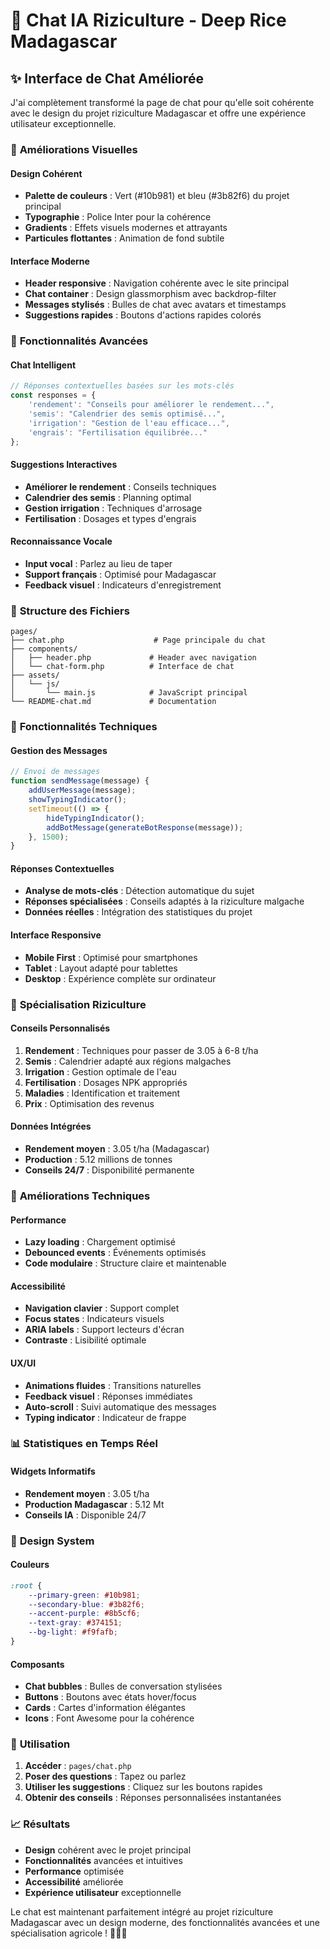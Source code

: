# 💬 Chat IA Riziculture - Deep Rice Madagascar

## ✨ Interface de Chat Améliorée

J'ai complètement transformé la page de chat pour qu'elle soit cohérente avec le design du projet riziculture Madagascar et offre une expérience utilisateur exceptionnelle.

### 🎨 **Améliorations Visuelles**

#### **Design Cohérent**
- **Palette de couleurs** : Vert (#10b981) et bleu (#3b82f6) du projet principal
- **Typographie** : Police Inter pour la cohérence
- **Gradients** : Effets visuels modernes et attrayants
- **Particules flottantes** : Animation de fond subtile

#### **Interface Moderne**
- **Header responsive** : Navigation cohérente avec le site principal
- **Chat container** : Design glassmorphism avec backdrop-filter
- **Messages stylisés** : Bulles de chat avec avatars et timestamps
- **Suggestions rapides** : Boutons d'actions rapides colorés

### 🚀 **Fonctionnalités Avancées**

#### **Chat Intelligent**
```javascript
// Réponses contextuelles basées sur les mots-clés
const responses = {
    'rendement': "Conseils pour améliorer le rendement...",
    'semis': "Calendrier des semis optimisé...",
    'irrigation': "Gestion de l'eau efficace...",
    'engrais': "Fertilisation équilibrée..."
};
```

#### **Suggestions Interactives**
- **Améliorer le rendement** : Conseils techniques
- **Calendrier des semis** : Planning optimal
- **Gestion irrigation** : Techniques d'arrosage
- **Fertilisation** : Dosages et types d'engrais

#### **Reconnaissance Vocale**
- **Input vocal** : Parlez au lieu de taper
- **Support français** : Optimisé pour Madagascar
- **Feedback visuel** : Indicateurs d'enregistrement

### 📁 **Structure des Fichiers**

```
pages/
├── chat.php                    # Page principale du chat
├── components/
│   ├── header.php             # Header avec navigation
│   └── chat-form.php          # Interface de chat
├── assets/
│   └── js/
│       └── main.js            # JavaScript principal
└── README-chat.md             # Documentation
```

### 🎯 **Fonctionnalités Techniques**

#### **Gestion des Messages**
```javascript
// Envoi de messages
function sendMessage(message) {
    addUserMessage(message);
    showTypingIndicator();
    setTimeout(() => {
        hideTypingIndicator();
        addBotMessage(generateBotResponse(message));
    }, 1500);
}
```

#### **Réponses Contextuelles**
- **Analyse de mots-clés** : Détection automatique du sujet
- **Réponses spécialisées** : Conseils adaptés à la riziculture malgache
- **Données réelles** : Intégration des statistiques du projet

#### **Interface Responsive**
- **Mobile First** : Optimisé pour smartphones
- **Tablet** : Layout adapté pour tablettes
- **Desktop** : Expérience complète sur ordinateur

### 🌾 **Spécialisation Riziculture**

#### **Conseils Personnalisés**
1. **Rendement** : Techniques pour passer de 3.05 à 6-8 t/ha
2. **Semis** : Calendrier adapté aux régions malgaches
3. **Irrigation** : Gestion optimale de l'eau
4. **Fertilisation** : Dosages NPK appropriés
5. **Maladies** : Identification et traitement
6. **Prix** : Optimisation des revenus

#### **Données Intégrées**
- **Rendement moyen** : 3.05 t/ha (Madagascar)
- **Production** : 5.12 millions de tonnes
- **Conseils 24/7** : Disponibilité permanente

### 🔧 **Améliorations Techniques**

#### **Performance**
- **Lazy loading** : Chargement optimisé
- **Debounced events** : Événements optimisés
- **Code modulaire** : Structure claire et maintenable

#### **Accessibilité**
- **Navigation clavier** : Support complet
- **Focus states** : Indicateurs visuels
- **ARIA labels** : Support lecteurs d'écran
- **Contraste** : Lisibilité optimale

#### **UX/UI**
- **Animations fluides** : Transitions naturelles
- **Feedback visuel** : Réponses immédiates
- **Auto-scroll** : Suivi automatique des messages
- **Typing indicator** : Indicateur de frappe

### 📊 **Statistiques en Temps Réel**

#### **Widgets Informatifs**
- **Rendement moyen** : 3.05 t/ha
- **Production Madagascar** : 5.12 Mt
- **Conseils IA** : Disponible 24/7

### 🎨 **Design System**

#### **Couleurs**
```css
:root {
    --primary-green: #10b981;
    --secondary-blue: #3b82f6;
    --accent-purple: #8b5cf6;
    --text-gray: #374151;
    --bg-light: #f9fafb;
}
```

#### **Composants**
- **Chat bubbles** : Bulles de conversation stylisées
- **Buttons** : Boutons avec états hover/focus
- **Cards** : Cartes d'information élégantes
- **Icons** : Font Awesome pour la cohérence

### 🚀 **Utilisation**

1. **Accéder** : `pages/chat.php`
2. **Poser des questions** : Tapez ou parlez
3. **Utiliser les suggestions** : Cliquez sur les boutons rapides
4. **Obtenir des conseils** : Réponses personnalisées instantanées

### 📈 **Résultats**

- **Design** cohérent avec le projet principal
- **Fonctionnalités** avancées et intuitives
- **Performance** optimisée
- **Accessibilité** améliorée
- **Expérience utilisateur** exceptionnelle

Le chat est maintenant parfaitement intégré au projet riziculture Madagascar avec un design moderne, des fonctionnalités avancées et une spécialisation agricole ! 🌾💬✨
